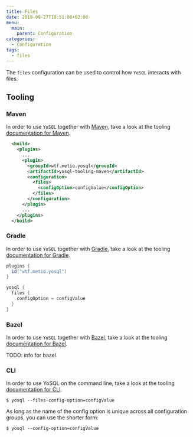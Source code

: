 ```yaml
---
title: Files
date: 2019-09-27T18:51:08+02:00
menu:
  main:
    parent: Configuration
categories:
  - Configuration
tags:
  - files
---
```


The `files` configuration can be used to control how `YoSQL` interacts with files.

## Tooling

### Maven

In order to use `YoSQL` together with [Maven](https://maven.apache.org/), take a look at the tooling [documentation
for Maven](/tooling/maven/).

```xml
  <build>
    <plugins>
      ...
      <plugin>
        <groupId>wtf.metio.yosql</groupId>
        <artifactId>yosql-tooling-maven</artifactId>
        <configuration>
          <files>
            <configOption>configValue</configOption>
          </files>
        </configuration>
      </plugin>
      ...
    </plugins>
  </build>
```

### Gradle

In order to use `YoSQL` together with [Gradle](https://gradle.org/), take a look at the tooling [documentation for Gradle](/tooling/gradle/).

```groovy
plugins {
  id("wtf.metio.yosql")
}

yosql {
  files {
    configOption = configValue
  }
}
```

### Bazel

In order to use `YoSQL` together with [Bazel](https://bazel.build/), take a look at the tooling [documentation for
Bazel](/tooling/bazel/).

TODO: info for bazel

### CLI

In order to use YoSQL on the command line, take a look at the tooling [documentation for CLI](/tooling/cli/).

```shell
$ yosql --files-config-option=configValue
```

As long as the name of the config option is unique across all configuration groups, you can use the shorter form:

```shell
$ yosql --config-option=configValue
```
